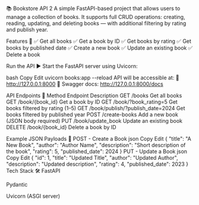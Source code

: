 📚 Bookstore API 2
A simple FastAPI-based project that allows users to manage a collection of books. It supports full CRUD operations: creating, reading, updating, and deleting books — with additional filtering by rating and publish year.

Features 🚀
✅ Get all books
✅ Get a book by ID
✅ Get books by rating
✅ Get books by published date
✅ Create a new book
✅ Update an existing book
✅ Delete a book

Run the API ▶️
Start the FastAPI server using Uvicorn:

bash
Copy
Edit
uvicorn books:app --reload
API will be accessible at:
🔗 http://127.0.0.1:8000
📘 Swagger docs: http://127.0.0.1:8000/docs

API Endpoints 🔗
Method	Endpoint	Description
GET	/books	Get all books
GET	/book/{book_id}	Get a book by ID
GET	/book/?book_rating=5	Get books filtered by rating (1–5)
GET	/book/publish/?publish_date=2024	Get books filtered by published year
POST	/create-books	Add a new book (JSON body required)
PUT	/book/update_book	Update an existing book
DELETE	/book/{book_id}	Delete a book by ID

Example JSON Payloads 📌
POST - Create a Book
json
Copy
Edit
{
  "title": "A New Book",
  "author": "Author Name",
  "description": "Short description of the book",
  "rating": 5,
  "published_date": 2024
}
PUT - Update a Book
json
Copy
Edit
{
  "id": 1,
  "title": "Updated Title",
  "author": "Updated Author",
  "description": "Updated description",
  "rating": 4,
  "published_date": 2023
}
Tech Stack 🛠
FastAPI

Pydantic

Uvicorn (ASGI server)
